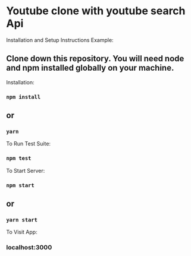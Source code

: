 # Youtube clone with youtube search Api

Installation and Setup Instructions
Example:
## Clone down this repository. You will need node and npm installed globally on your machine.

Installation:

### `npm install`
## or
### `yarn`

To Run Test Suite:

### `npm test`

To Start Server:

### `npm start`
## or
### `yarn start`

To Visit App:

### localhost:3000
